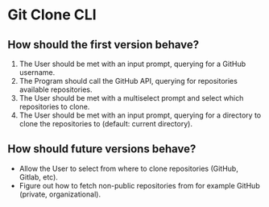 # Git Clone CLI

## How should the first version behave?

1. The User should be met with an input prompt, querying for a GitHub username.
2. The Program should call the GitHub API, querying for repositories available repositories.
3. The User should be met with a multiselect prompt and select which repositories to clone.
4. The User should be met with an input prompt, querying for a directory to clone the repositories to (default: current directory).

## How should future versions behave?

- Allow the User to select from where to clone repositories (GitHub, Gitlab, etc).
- Figure out how to fetch non-public repositories from for example GitHub (private, organizational).
